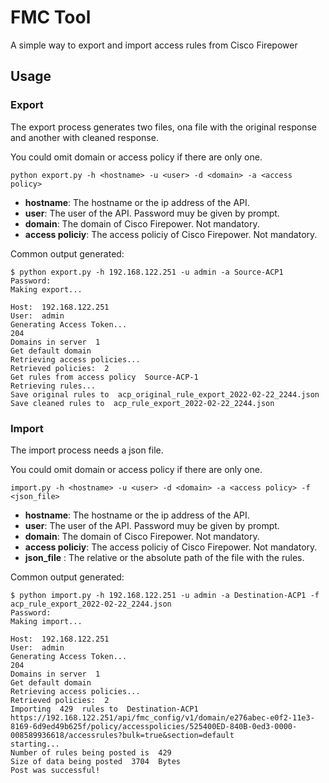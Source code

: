 #  FMC Tool

A simple way to export and import access rules from Cisco Firepower

## Usage

### Export

The export process generates two files, ona file with the original response and another with cleaned response.

You could omit domain or access policy if there are only one.

```
python export.py -h <hostname> -u <user> -d <domain> -a <access policy>
```

- __hostname__: The hostname or the ip address of the API.
- __user__: The user of the API. Password muy be given by prompt.
- __domain__: The domain of Cisco Firepower. Not mandatory.
- __access policiy__: The access policiy of Cisco Firepower. Not mandatory.

Common output generated:

```
$ python export.py -h 192.168.122.251 -u admin -a Source-ACP1
Password: 
Making export...

Host:  192.168.122.251
User:  admin
Generating Access Token...
204
Domains in server  1
Get default domain
Retrieving access policies...
Retrieved policies:  2
Get rules from access policy  Source-ACP-1
Retrieving rules...
Save original rules to  acp_original_rule_export_2022-02-22_2244.json
Save cleaned rules to  acp_rule_export_2022-02-22_2244.json
``` 


### Import

The import process needs a json file.

You could omit domain or access policy if there are only one.

```
import.py -h <hostname> -u <user> -d <domain> -a <access policy> -f <json_file>
```

- __hostname__: The hostname or the ip address of the API.
- __user__: The user of the API. Password muy be given by prompt.
- __domain__: The domain of Cisco Firepower. Not mandatory.
- __access policiy__: The access policiy of Cisco Firepower. Not mandatory.
- __json_file__ : The relative or the absolute path of the file with the rules. 

Common output generated:

```
$ python import.py -h 192.168.122.251 -u admin -a Destination-ACP1 -f acp_rule_export_2022-02-22_2244.json
Password: 
Making import...

Host:  192.168.122.251
User:  admin
Generating Access Token...
204
Domains in server  1
Get default domain
Retrieving access policies...
Retrieved policies:  2
Importing  429  rules to  Destination-ACP1
https://192.168.122.251/api/fmc_config/v1/domain/e276abec-e0f2-11e3-8169-6d9ed49b625f/policy/accesspolicies/525400ED-840B-0ed3-0000-008589936618/accessrules?bulk=true&section=default
starting...
Number of rules being posted is  429
Size of data being posted  3704  Bytes
Post was successful!

```